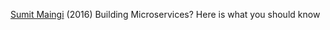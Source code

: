 
[Sumit Maingi](https://cloudncode.blog/2016/07/22/msa-getting-started/)
(2016) Building Microservices? Here is what you should know
